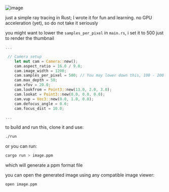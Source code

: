 ![image](https://github.com/user-attachments/assets/67c509ac-c1f3-4d3b-9edc-e1b77f277197)

just a simple ray tracing in Rust; I wrote it for fun and learning. no GPU acceleration (yet), so do not take it seriously

you might want to lower the `samples_per_pixel` in `main.rs`, i set it to 500 just to render the thumbnail

```rust
...

 // Camera setup
    let mut cam = Camera::new();
    cam.aspect_ratio = 16.0 / 9.0;
    cam.image_width = 1200;
    cam.samples_per_pixel = 500; // You may lower down this, 100 - 200 its a good option
    cam.max_depth = 50;
    cam.vfov = 20.0;
    cam.lookfrom = Point3::new(13.0, 2.0, 3.0);
    cam.lookat = Point3::new(0.0, 0.0, 0.0);
    cam.vup = Vec3::new(0.0, 1.0, 0.0);
    cam.defocus_angle = 0.6;
    cam.focus_dist = 10.0;

...
```

to build and run this, clone it and use:

```bash
./run
```

or you can run:

```bash
cargo run > image.ppm
```

which will generate a ppm format file

you can open the generated image using any compatible image viewer:

```bash
open image.ppm
```

